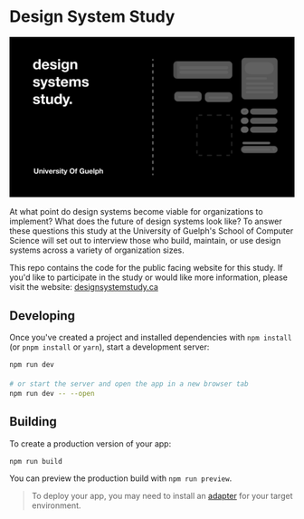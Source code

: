 # Design System Study

![](./static/ogp/ogp.png)

At what point do design systems become viable for organizations to
implement? What does the future of design systems look like? To answer these questions this
study at the University of Guelph's School of Computer Science will set out to interview those who build, maintain, or use design systems across a variety of
organization sizes.

This repo contains the code for the public facing website for this study. If you'd like to participate in the study or would like more information, please visit the website: [designsystemstudy.ca](https://designsystemstudy.ca)

## Developing

Once you've created a project and installed dependencies with `npm install` (or `pnpm install` or `yarn`), start a development server:

```bash
npm run dev

# or start the server and open the app in a new browser tab
npm run dev -- --open
```

## Building

To create a production version of your app:

```bash
npm run build
```

You can preview the production build with `npm run preview`.

> To deploy your app, you may need to install an [adapter](https://kit.svelte.dev/docs/adapters) for your target environment.
